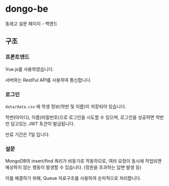 # dongo-be
동래고 설문 페이지 - 백엔드

## 구조
### 프론트엔드
Vue.js를 사용하였습니다.

서버와는 RestFul API를 사용하여 통신합니다.

### 로그인
`data/data.csv` 에 학생 정보(학번 및 이름)이 저장되어 있습니다.

학번(아이디), 이름(비밀번호)으로 로그인을 시도할 수 있으며, 로그인을 성공하면 학번만 담고있는 JWT 토큰이 발급됩니다.

만료 기간은 7일 입니다.

### 설문
MongoDB의 insert/find 쿼리가 비동기로 작동하므로, 여러 요청이 동시에 작업되면 예상하지 않는 행동이 발생할 수 있습니다. (정원을 초과하는 답변 발생 등)

이를 해결하기 위해, Queue 자료구조를 사용하여 순차적으로 처리합니다.

